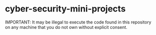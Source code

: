 # cyber-security-mini-projects
IMPORTANT: It may be illegal to execute the code found in this repository on any machine that you do not own without explicit consent. 
